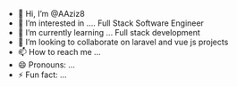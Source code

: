 - 👋 Hi, I’m @AAziz8
- 👀 I’m interested in .... Full Stack Software Engineer
- 🌱 I’m currently learning ... Full stack development
- 💞️ I’m looking to collaborate on laravel and vue js projects
- 📫 How to reach me ... 
- 😄 Pronouns: ...
- ⚡ Fun fact: ...

<!---
AAziz8/AAziz8 is a ✨ special ✨ repository because its `README.md` (this file) appears on your GitHub profile.
You can click the Preview link to take a look at your changes.
--->
